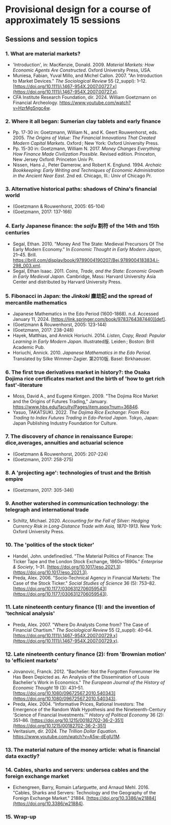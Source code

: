 # Provisional design for a course of approximately 15 sessions

## Sessions and session topics

### 1. What are material markets?

* 'Introduction', in: MacKenzie, Donald. 2009. *Material Markets: How Economic Agents Are Constructed*. Oxford University Press, USA.
* Muniesa, Fabian, Yuval Millo, and Michel Callon. 2007. "An Introduction to Market Devices." *The Sociological Review* 55 (2_suppl): 1–12. [https://doi.org/10.1111/j.1467-954X.2007.00727.x](https://doi.org/10.1111/j.1467-954X.2007.00727.x).
* CFA Institute Research Foundation, dir. 2024. William Goetzmann on Financial Archeology. <https://www.youtube.com/watch?v=HzrMgSngc4w>.

### 2. Where it all began: Sumerian clay tablets and early finance

* Pp. 17-30 in: Goetzmann, William N., and K. Geert Rouwenhorst, eds. 2005. *The Origins of Value: The Financial Innovations That Created Modern Capital Markets*. Oxford ; New York: Oxford University Press.
* Pp. 15-30 in: Goetzmann, William N. 2017. *Money Changes Everything: How Finance Made Civilization Possible*. Revised edition. Princeton, New Jersey Oxford: Princeton Univ Pr.
* Nissen, Hans J., Peter Damerow, and Robert K. Englund. 1994. *Archaic Bookkeeping: Early Writing and Techniques of Economic Administration in the Ancient Near East*. 2nd ed. Chicago, Ill.: Univ of Chicago Pr.

### 3. Alternative historical paths: shadows of China's financial world

* (Goetzmann & Rouwenhorst, 2005: 65-104)
* (Goetzmann, 2017: 137-166)

### 4. Early Japanese finance: the *saifu* 割符 of the 14th and 15th centuries

* Segal, Ethan. 2010. "Money And The State: Medieval Precursors Of The Early Modern Economy." In *Economic Thought in Early Modern Japan*, 21–45. Brill. https://brill.com/display/book/9789004190207/Bej.9789004183834.i-298_003.xml.
* Segal, Ethan Isaac. 2011. *Coins, Trade, and the State: Economic Growth in Early Medieval Japan*. Cambridge, Mass: Harvard University Asia Center and distributed by Harvard University Press.


### 5. Fibonacci in Japan: the *Jinkoki* 塵劫記 and the spread of mercantile mathematics

* Japanese Mathematics in the Edo Period (1600-1868). n.d. Accessed January 11, 2024. [https://link.springer.com/book/9783764387440][def].
* (Goetzmann & Rouwenhorst, 2005: 123-144)
* (Goetzmann, 2017: 238-248)
* Hayek, Matthias, and Annick Horiuchi. 2014. *Listen, Copy, Read: Popular Learning in Early Modern Japan*. Illustrated版. Leiden ; Boston: Brill Academic Pub.
* Horiuchi, Annick. 2010. *Japanese Mathematics in the Edo Period*. Translated by Silke Wimmer-Zagier. 第2010版. Basel: Birkhaeuser.

### 6. The first true derivatives market in history?: the Osaka Dojima rice certificates market and the birth of 'how to get rich fast'-literature

* Moss, David A., and Eugene Kintgen. 2009. "The Dojima Rice Market and the Origins of Futures Trading," January. <https://www.hbs.edu/faculty/Pages/item.aspx?num=36846>.
* Yasuo, TAKATSUKI. 2022. *The Dojima Rice Exchange: From Rice Trading to Index Futures Trading in Edo-Period Japan*. Tokyo, Japan: Japan Publishing Industry Foundation for Culture.


### 7. The discovery of *chance* in renaissance Europe: dice,averages, annuities and actuarial science

* (Goetzmann & Rouwenhorst, 2005: 207-224)
* (Goetzmann, 2017: 258-275)

### 8. A 'projecting age': technologies of trust and the British empire

* (Goetzmann, 2017: 305-346)

### 9. Another watershed in communication technology: the telegraph and international trade

* Schiltz, Michael. 2020. *Accounting for the Fall of Silver: Hedging Currency Risk in Long-Distance Trade with Asia, 1870-1913*. New York: Oxford University Press.

### 10. The 'politics of the stock ticker'

* Handel, John. undefined/ed. "The Material Politics of Finance: The Ticker Tape and the London Stock Exchange, 1860s–1890s." *Enterprise & Society*, 1–31. [https://doi.org/10.1017/eso.2021.3](https://doi.org/10.1017/eso.2021.3).
* Preda, Alex. 2006. "Socio-Technical Agency in Financial Markets: The Case of the Stock Ticker." *Social Studies of Science* 36 (5): 753–82. [https://doi.org/10.1177/0306312706059543](https://doi.org/10.1177/0306312706059543).

### 11. Late nineteenth century finance (1): and the invention of 'technical analysis'

* Preda, Alex. 2007. "Where Do Analysts Come from? The Case of Financial Chartism." *The Sociological Review* 55 (2_suppl): 40–64. [https://doi.org/10.1111/j.1467-954X.2007.00729.x](https://doi.org/10.1111/j.1467-954X.2007.00729.x).

### 12. Late nineteenth century finance (2): from 'Brownian motion' to 'efficient markets'

* Jovanovic, Franck. 2012. "Bachelier: Not the Forgotten Forerunner He Has Been Depicted as. An Analysis of the Dissemination of Louis Bachelier's Work in Economics." *The European Journal of the History of Economic Thought* 19 (3): 431–51. [https://doi.org/10.1080/09672567.2010.540343](https://doi.org/10.1080/09672567.2010.540343).
* Preda, Alex. 2004. "Informative Prices, Rational Investors: The Emergence of the Random Walk Hypothesis and the Nineteenth-Century 'Science of Financial Investments.'" *History of Political Economy* 36 (2): 351–86. [https://doi.org/10.1215/00182702-36-2-351](https://doi.org/10.1215/00182702-36-2-351)
* Veritasium, dir. 2024. *The Trillion Dollar Equation*. <https://www.youtube.com/watch?v=A5w-dEgIU1M>.

### 13. The material nature of the money article: what is financial data exactly?

### 14. Cables, sharks and servers: undersea cables and the foreign exchange market

* Eichengreen, Barry, Romain Lafarguette, and Arnaud Mehl. 2016. "Cables, Sharks and Servers: Technology and the Geography of the Foreign Exchange Market." 21884. [https://doi.org/10.3386/w21884](https://doi.org/10.3386/w21884).

### 15. Wrap-up


[def]: https://link.springer.com/book/9783764387440